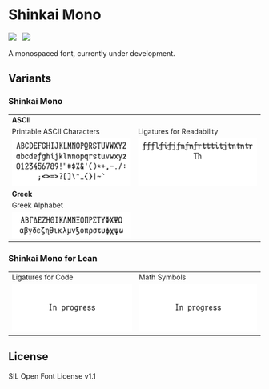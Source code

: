 Shinkai Mono
============

![](https://img.shields.io/badge/license-SIL-green) &nbsp; ![](https://img.shields.io/badge/release-v0.005-blueviolet)

A monospaced font, currently under development.

Variants
-------

### Shinkai Mono

<table>
  <tr>
    <td colspan="2"><strong>ASCII</strong></td>
  </tr>
  <tr>
    <td>Printable ASCII Characters</td>
    <td>Ligatures for Readability</td>
  </tr>
  <tr>
    <td><img src="./images/png/ascii_regular.png"/></td>
    <td><img src="./images/png/ascii_liga.png"/></td>
  </tr>
  <tr>
    <td colspan="2"><strong>Greek</strong></td>
  </tr>
  <tr>
    <td>Greek Alphabet</td>
  </tr>
  <tr>
    <td><img src="./images/png/greek_regular.png"/></td>
  </tr>
</table>

### Shinkai Mono for Lean

<table>
  <tr>
    <td>Ligatures for Code</td>
    <td>Math Symbols</td>
  </tr>
  <tr>
    <td><img src="./images/png/void.png"/></td>
    <td><img src="./images/png/void.png"/></td>
  </tr>
</table>

License
-------

SIL Open Font License v1.1
